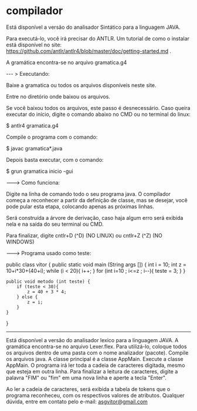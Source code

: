 # compilador

Está disponível a versão do analisador Sintático para a linguagem JAVA.

Para executá-lo, você irá precisar do ANTLR. Um tutorial de como o instalar está disponível no site: https://github.com/antlr/antlr4/blob/master/doc/getting-started.md .

A gramática encontra-se no arquivo gramatica.g4

--- > Executando: 

Baixe a gramatica ou todos os arquivos disponíveis neste site. 

Entre no diretório onde baixou os arquivos.

Se você baixou todos os arquivos, este passo é desnecessário. Caso queira executar do início, digite o comando abaixo no CMD ou no terminal do linux:

$ antlr4 gramatica.g4

Compile o programa com o comando:

$ javac gramatica*.java

Depois basta executar, com o comando:

$ grun gramatica inicio -gui

---> Como funciona:

Digite na linha de comando todo o seu programa java. O compilador começa a reconhecer a partir da definição de classe, mas se desejar, você pode pular esta etapa, colocando apenas as próximas linhas.

Será construída a árvore de derivação, caso haja algum erro será exibida nela e na saída do seu terminal ou CMD.

Para finalizar, digite cntlr+D (^D) (NO LINUX) ou cntlr+Z (^Z) (NO WINDOWS)

---> Programa usado como teste:

public class vitor { 
	public static void main (String args []) {
		int i = 10;
		int z = 10+i*30+(40+i);
		while (i < 20){
			i++;
		}
		for (int i=10 ; i<=z ; i--){
			teste = 3;
		}
	}

	public void metodo (int teste) {
		if (teste < 30){
			z = 40 + 3 * 4;
		} else {
			z = i;
		}
	}	
}

---------------------------------

Está disponível a versão do analisador lexico para a linguagem JAVA.
A gramática encontra-se no arquivo Lexer.flex.
Para utilizá-lo, coloque todos os arquivos dentro de uma pasta com o nome analizador (pacote).
Compile os arquivos java. A classe principal é a classe AppMain.
Execute a classe AppMain.
O programa irá ler toda a cadeia de caracteres digitada, mesmo que esteja em outra linha.
Para finalizar a leitura de caracteres, digite a palavra "FIM" ou "fim" em uma nova linha e aperte a tecla "Enter".

Ao ler a cadeia de caracteres, será exibida a tabela de tokens que o programa reconheceu, com os respectivos valores de atributos.
Qualquer dúvida, entre em contato pelo e-mail: asgvitor@gmail.com
